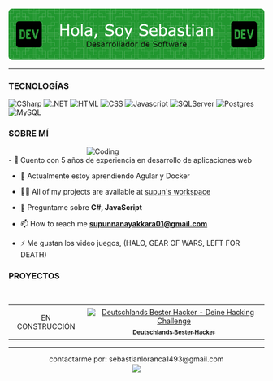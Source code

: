 # <div align="center">
<img src="https://github.com/SLoranca/SLoranca/blob/main/banner-profile-5.png"/>
</div>
<hr>
<h3>TECNOLOGÍAS</h3>
<div id="badges">
  <img src="https://img.shields.io/badge/c%23-%23239120.svg?style=for-the-badge&logo=csharp&logoColor=white" alt="CSharp"/>
  <img src="https://img.shields.io/badge/.NET-5C2D91?style=for-the-badge&logo=.net&logoColor=white" alt=".NET"/>
  <img src="https://img.shields.io/badge/html5-%23E34F26.svg?style=for-the-badge&logo=html5&logoColor=white" alt="HTML"/>
  <img src="https://img.shields.io/badge/css3-%231572B6.svg?style=for-the-badge&logo=css3&logoColor=white" alt="CSS"/>
  <img src="https://img.shields.io/badge/javascript-%23323330.svg?style=for-the-badge&logo=javascript&logoColor=%23F7DF1E" alt="Javascript"/>
  <img src="https://img.shields.io/badge/Microsoft%20SQL%20Server-CC2927?style=for-the-badge&logo=microsoft%20sql%20server&logoColor=white" alt="SQLServer"/>
  <img src="https://img.shields.io/badge/postgres-%23316192.svg?style=for-the-badge&logo=postgresql&logoColor=white" alt="Postgres"/>
  <img src="https://img.shields.io/badge/mysql-4479A1.svg?style=for-the-badge&logo=mysql&logoColor=white" alt="MySQL"/>
</div>

<h3>SOBRE MÍ</h3>
<img align="right" alt="Coding" width="350" src="https://user-images.githubusercontent.com/74038190/229223263-cf2e4b07-2615-4f87-9c38-e37600f8381a.gif">
<br>
- 🔭 Cuento con 5 años de experiencia en desarrollo de aplicaciones web

- 🌱 Actualmente estoy aprendiendo Agular y Docker

- 👨‍💻 All of my projects are available at [supun's workspace](http://supun.traditionalme.life)

- 💬 Preguntame sobre **C#, JavaScript**

- 📫 How to reach me **supunnanayakkara01@gmail.com**

- ⚡ Me gustan los video juegos, (HALO, GEAR OF WARS, LEFT FOR DEATH)

<h3>PROYECTOS</h3>
<br>
<table>
  <tr>
    <td align="center">
      <p>EN CONSTRUCCIÓN</p>
    </td>
    <td align="center">
      <a href="https://deutschlands-bester-hacker.de/" target="_blank">
        <img src="https://deutschlands-bester-hacker.de/wp-content/uploads/2022/02/DBH_Logo_2022_new.png"
             alt="Deutschlands Bester Hacker - Deine Hacking Challenge"
             title="Deutschlands Bester Hacker - Deine Hacking Challenge"
             height="120"
             />
        <br />
        <sub><b>Deutschlands Bester Hacker</b></sub>
      </a>
    </td>
  </tr>
</table>

</div>

<hr>
<div align="center">
<span align="center">
   contactarme por:
</span>
   sebastianloranca1493@gmail.com
  <br/>
  <img src="https://img.shields.io/badge/github-%23121011.svg?style=for-the-badge&logo=github&logoColor=white" align="center"/>
</div>
